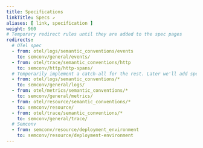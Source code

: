 ```yaml
---
title: Specifications
linkTitle: Specs ↗
aliases: [ link, specification ]
weight: 960
# Temporary redirect rules until they are added to the spec pages
redirects:
  # OTel spec
  - from: otel/logs/semantic_conventions/events
    to: semconv/general/events/
  - from: otel/trace/semantic_conventions/http
    to: semconv/http/http-spans/
  # Temporarily implement a catch-all for the rest. Later we'll add specific redirects like the one above.
  - from: otel/logs/semantic_conventions/*
    to: semconv/general/logs/
  - from: otel/metrics/semantic_conventions/*
    to: semconv/general/metrics/
  - from: otel/resource/semantic_conventions/*
    to: semconv/resource/
  - from: otel/trace/semantic_conventions/*
    to: semconv/general/trace/
  # Semconv
  - from: semconv/resource/deployment_environment
    to: semconv/resource/deployment-environment
---
```

